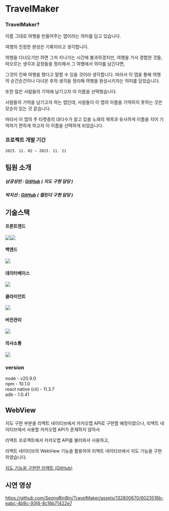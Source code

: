 # TravelMaker

### TravelMaker?
이름 그대로 여행을 만들어주는 앱이라는 의미를 담고 있습니다.

여행의 진정한 완성은 기록이라고 생각합니다.

여행을 다녀오기만 하면 그저 지나가는 시간에 불과하겠지만, 여행을 가서 경험한 것들, 떠오르는 생각과 감정들을 정리해서 그 여행에서 의미를 남긴다면,

그것이 진짜 여행을 했다고 말할 수 있을 것이라 생각합니다. 따라서 이 앱을 통해 여행의 순간순간이나 다녀온 후의 생각을 정리해 여행을 완성시키자는 의미를 담았습니다.

또한 많은 사람들의 기억에 남기고자 이 이름을 선택했습니다.

사람들의 기억을 남기고자 하는 앱인데, 사람들이 이 앱의 이름을 기억하지 못하는 것은 모순이 있는 것 같습니다.

따라서 이 앱의 주 타켓층의 대다수가 알고 있을 노래의 제목과 유사하게 이름을 지어 기억하기 편하게 하고자 이 이름을 선택하게 되었습니다.

### 프로젝트 개발 기간
`
2023. 11. 02 ~ 2023. 11. 21
`

## 팀원 소개

##### 남궁성빈 : [GitHub](https://github.com/SeongBinBin) ( 지도 구현 담당 )
##### 박지선 : [GitHub](https://github.com/dbrnjsdlfma)  ( 캘린더 구현 담당 )

## 기술스택

#### 프론트엔드
<div style="display: flex;">
  <img src="https://img.shields.io/badge/React Native-61DAFB?style=flat-square&logo=React&logoColor=black"/>
  <img src="https://img.shields.io/badge/React-61DAFB?style=flat-square&logo=React&logoColor=black"/>
</div>

#### 백엔드
<img src="https://img.shields.io/badge/Node.js-339933?style=flat-square&logo=Node.js&logoColor=white"/>

#### 데이터베이스
<img src="https://img.shields.io/badge/Firebase-FFCA28?style=flat-square&logo=firebase&logoColor=black"/>

#### 클라이언트
<img src="https://img.shields.io/badge/Android Studio-3DDC84?style=flat-square&logo=Android Studio&logoColor=white"/>

#### 버전관리
<img src="https://img.shields.io/badge/GitHub-181717?style=flat-square&logo=GitHub&logoColor=white"/>

#### 의사소통
<img src="https://img.shields.io/badge/Figma-f24e1e?style=for-the-badge&logo=figma&logoColor=white">

### version
node - v20.9.0<br/>
npm - 10.1.0<br/>
react native (cli) - 11.3.7<br/>
adb - 1.0.41

## WebView

지도 구현 부분을 리액트 네이티브에서 카카오맵 API로 구현할 예정이였으나,
리액트 네이티브에서 사용할 카카오맵 API가 존재하지 않아서

리액트 프로젝트에서 카카오맵 API를 불러와서 사용하고,

리액트 네이티브의 WebView 기능을 활용하여 리액트 네이티브에서 지도 기능을 구현하였습니다.

[지도 기능을 구현한 리액트 (GitHub)](https://github.com/SeongBinBin/RN_Map)

## 시연 영상
https://github.com/SeongBinBin/TravelMaker/assets/132800670/6023516b-eabc-4b9c-93f4-8c16b71422e7


